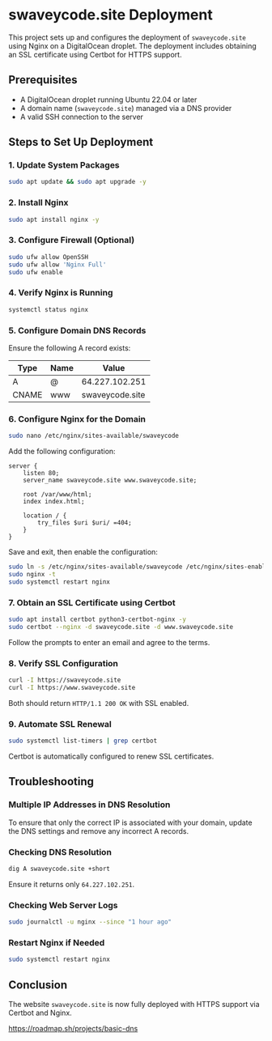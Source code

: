 # swaveycode.site Deployment

This project sets up and configures the deployment of `swaveycode.site` using Nginx on a DigitalOcean droplet. The deployment includes obtaining an SSL certificate using Certbot for HTTPS support.

## Prerequisites

- A DigitalOcean droplet running Ubuntu 22.04 or later
- A domain name (`swaveycode.site`) managed via a DNS provider
- A valid SSH connection to the server

## Steps to Set Up Deployment

### 1. Update System Packages
```sh
sudo apt update && sudo apt upgrade -y
```

### 2. Install Nginx
```sh
sudo apt install nginx -y
```

### 3. Configure Firewall (Optional)
```sh
sudo ufw allow OpenSSH
sudo ufw allow 'Nginx Full'
sudo ufw enable
```

### 4. Verify Nginx is Running
```sh
systemctl status nginx
```

### 5. Configure Domain DNS Records
Ensure the following A record exists:

| Type | Name | Value |
|------|------|--------|
| A    | @    | 64.227.102.251 |
| CNAME | www  | swaveycode.site |

### 6. Configure Nginx for the Domain
```sh
sudo nano /etc/nginx/sites-available/swaveycode
```
Add the following configuration:

```nginx
server {
    listen 80;
    server_name swaveycode.site www.swaveycode.site;

    root /var/www/html;
    index index.html;

    location / {
        try_files $uri $uri/ =404;
    }
}
```
Save and exit, then enable the configuration:
```sh
sudo ln -s /etc/nginx/sites-available/swaveycode /etc/nginx/sites-enabled/
sudo nginx -t
sudo systemctl restart nginx
```

### 7. Obtain an SSL Certificate using Certbot
```sh
sudo apt install certbot python3-certbot-nginx -y
sudo certbot --nginx -d swaveycode.site -d www.swaveycode.site
```
Follow the prompts to enter an email and agree to the terms.

### 8. Verify SSL Configuration
```sh
curl -I https://swaveycode.site
curl -I https://www.swaveycode.site
```
Both should return `HTTP/1.1 200 OK` with SSL enabled.

### 9. Automate SSL Renewal
```sh
sudo systemctl list-timers | grep certbot
```
Certbot is automatically configured to renew SSL certificates.

## Troubleshooting
### Multiple IP Addresses in DNS Resolution
To ensure that only the correct IP is associated with your domain, update the DNS settings and remove any incorrect A records.

### Checking DNS Resolution
```sh
dig A swaveycode.site +short
```
Ensure it returns only `64.227.102.251`.

### Checking Web Server Logs
```sh
sudo journalctl -u nginx --since "1 hour ago"
```

### Restart Nginx if Needed
```sh
sudo systemctl restart nginx
```

## Conclusion
The website `swaveycode.site` is now fully deployed with HTTPS support via Certbot and Nginx.

https://roadmap.sh/projects/basic-dns

